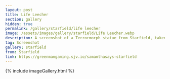 ```yaml
---
layout: post
title: Life Leecher
section: gallery
hidden: true
permalink: /gallery/starfield/life leecher
image: /assets/images/gallery/starfield/Life Leecher.webp
description: A screenshot of a Terrormorph statue from Starfield, taken by Samantha Says.
tag: Screenshot
gallery: starfield
from: Starfield
link: https://greenmangaming.sjv.io/samanthasays-starfield
---
```

{% include imageGallery.html %}